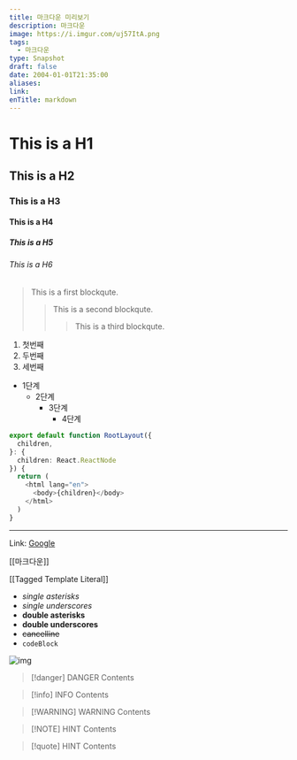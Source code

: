 ```yaml
---
title: 마크다운 미리보기
description: 마크다운
image: https://i.imgur.com/uj57ItA.png
tags:
  - 마크다운
type: Snapshot
draft: false
date: 2004-01-01T21:35:00
aliases: 
link: 
enTitle: markdown
---
```


# This is a H1

## This is a H2

### This is a H3

#### This is a H4

##### This is a H5

###### This is a H6

> This is a first blockqute.
>
> > This is a second blockqute.
> >
> > > This is a third blockqute.

1. 첫번째
2. 두번째
3. 세번째

- 1단계
  - 2단계
    - 3단계
      - 4단계

```ts title="app/layout.tsx" {1,2}#add {7-9}#rm /children/ caption="코드에 대한 설명입니다..."
export default function RootLayout({
  children,
}: {
  children: React.ReactNode
}) {
  return (
    <html lang="en">
      <body>{children}</body>
    </html>
  )
}
```

---

Link: [Google](https://google.com/ "Go google")

[[마크다운]]

[[Tagged Template Literal]]

- _single asterisks_
- _single underscores_
- **double asterisks**
- **double underscores**
- ~~cancelline~~
- `codeBlock`

![img](https://blog.ateals.me/images/main.jpg)

> [!danger] DANGER
> Contents

> [!info] INFO
> Contents

> [!WARNING] WARNING
> Contents

> [!NOTE] HINT
> Contents

> [!quote] HINT
> Contents
